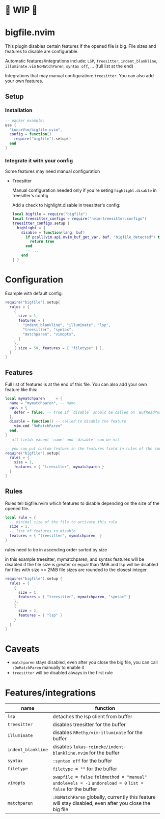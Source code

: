 # 🚧 WIP 🚧

# bigfile.nvim

This plugin disables certain features if the opened file is big.
File sizes and features to disable are configurable.

Automatic features/integrations include: `LSP`, `treesitter`, `indent_blankline`, `illuminate.vim` `NoMatchParen`, `syntax off`, ... (full list at the end)

Integrations that may manual configuration: `treesitter`.
You can also add your own features.

## Setup

### Installation

```lua
-- packer example:
use {
  "LunarVim/bigfile.nvim",
  config = function()
    require("bigfile").setup()
  end
}
```

### Integrate it with your config

Some features may need manual configuration

- Treesitter

  Manual configuration needed only if you're seting `highlight.disable` in treesitter's config

  Add a check to highlight.disable in treesitter's config:

  ```lua
  local bigfile = require("bigfile")
  local treesitter_configs = require("nvim-treesitter.configs")
  treesitter_configs.setup {
    highlight = {
      disable = function(lang, buf)
        if pcall(vim.api.nvim_buf_get_var, buf, "bigfile_detected") then
          return true
        end
        -- ...
      end
  } }
  ```

# Configuration

Example with default config:

```lua
require("bigfile").setup{
  rules = {
    {
      size = 1,
      features = {
        "indent_blankline", "illuminate", "lsp",
        "treesitter", "syntax",
        "matchparen", "vimopts",
      }
    },
    { size = 50, features = { "filetype" } },
  }
}
```

## Features

Full list of features is at the end of this file.
You can also add your own feature like this:

```lua
local mymatchparen     = {
  name = "mymatchparen", -- name
  opts = {
    defer = false, -- true if `disable` should be called on `BufReadPost` and not `BufReadPre`
  },
  disable = function() -- called to disable the feature
    vim.cmd "NoMatchParen"
  end,
}
-- all fields except `name` and `disable` can be nil

-- you can put custom featues in the features field in rules of the config:
require("bigfile").setup{
  rules = {
    size = 1,
    features = { "treesitter", mymatchparen }
  }
}
```

## Rules

Rules tell bigfile.nvim which features to disable
depending on the size of the opened file.

```lua
local rule = {
  -- minimal size of the file to activate this rule
  size = 1,
  -- list of features to disable
  features = { "treesitter", mymatchparen  }
}
```

rules need to be in ascending order sorted by size

in this example treesitter, mymatchparen, and syntax features will be disabled
if the file size is greater or equal than 1MiB
and lsp will be disabled for files with size >= 2MiB
file sizes are rounded to the closest integer

```lua
require("bigfile").setup {
  rules = {
    {
      size = 1,
      features = { "treesitter", mymatchparen, "syntax" }
    },
    {
      size = 2,
      features = { "lsp" }
    }
  }
}
```

# Caveats

- `matchparen` stays disabled, even after you close the big file, you can call `:DoMatchParen` manually to enable it
- `treesitter` will be disabled always in the first rule

# Features/integrations

| name               | function                                                                                                    |
| ------------------ | ----------------------------------------------------------------------------------------------------------- |
| `lsp`              | detaches the lsp client from buffer                                                                         |
| `treesitter`       | disables treesitter for the buffer                                                                          |
| `illuminate`       | disables `RRethy/vim-illuminate` for the buffer                                                             |
| `indent_blankline` | disables `lukas-reineke/indent-blankline.nvim` for the buffer                                               |
| `syntax`           | `:syntax off` for the buffer                                                                                |
| `filetype`         | `filetype = ""` for the buffer                                                                              |
| `vimopts`          | `swapfile = false` `foldmethod = "manual"` `undolevels = -1` `undoreload = 0` `list = false` for the buffer |
| `matchparen`       | `:NoMatchParen` globally, currently this feature will stay disabled, even after you close the big file      |
